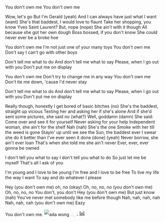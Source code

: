 You don't own me
You don't own me

Wow, let's go
But I'm Gerald (yeah)
And I can always have just what I want (want)
She's that baddest, I would love to flaunt
Take her shopping, you know Yves Saint Laurent?
But, nope (nope)
She ain't with it though
All because she got her own dough
Boss bossed, if you don't know
She could never ever be a broke hoe

You don't own me
I'm not just one of your many toys
You don't own me
Don't say I can't go with other boys

Don't tell me what to do
And don't tell me what to say
Please, when I go out with you
Don't put me on display

You don't own me
Don't try to change me in any way
You don't own me
Don't tie me down, 'cause I'd never stay

Don't tell me what to do
And don't tell me what to say
Please, when I go out with you
Don't put me on display

Really though, honestly
I get bored of basic bitches (no)
She's the baddest, straight up vicious
Texting her and asking her if she's alone
And if she'd sent some pictures, she said no (what?)
Well, goddamn (damn)
She said: Come over and see it for yourself
Never asking for your help
Independent woman, she ain't for the shelf
Nah (nah)
She's the one
Smoke with her till the weed is gone
Stayin' up until we see the Sun, the baddest ever
I swear she do it better than I've ever seen it done (done) (yeah)
Never borrow, she ain't ever loan
That's when she told me she ain't never
Ever, ever, ever gonna be owned

I don't tell you what to say
I don't tell you what to do
So just let me be myself
That's all I ask of you

I'm young and I love to be young
I'm free and I love to be free
To live my life the way I want
To say and do whatever I please

Hey (you don't own me) oh, no (okay)
Oh, no, no, no (you don't own me)
Oh, no, no, no
You don't, you don't
Hey (you don't own me)
But just know (nah)
You've never met somebody like me before though
Nah, nah, nah, nah
Nah, nah, nah (you don't own me)
Eazy

You don't own me.
![ada wong 𓂃 ࣪˖ ཐིཋྀ](https://github.com/Celestialdestiny/Celestialdestiny/assets/171634769/29c2c3d1-80cf-4160-81fd-297a5737b08e)

